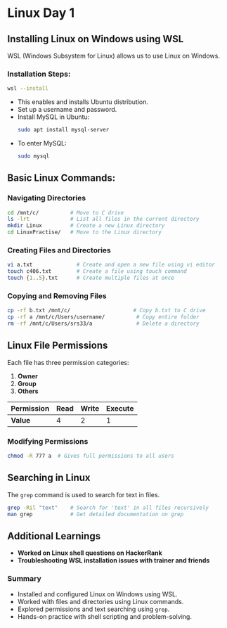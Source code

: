 # Linux Day 1

## **Installing Linux on Windows using WSL**
WSL (Windows Subsystem for Linux) allows us to use Linux on Windows.

### **Installation Steps:**
```sh
wsl --install
```
- This enables and installs Ubuntu distribution.
- Set up a username and password.
- Install MySQL in Ubuntu:
  ```sh
  sudo apt install mysql-server
  ```
- To enter MySQL:
  ```sh
  sudo mysql
  ```

## **Basic Linux Commands:**
### **Navigating Directories**
```sh
cd /mnt/c/          # Move to C drive
ls -lrt             # List all files in the current directory
mkdir Linux         # Create a new Linux directory
cd LinuxPractise/   # Move to the Linux directory
```

### **Creating Files and Directories**
```sh
vi a.txt              # Create and open a new file using vi editor
touch c406.txt        # Create a file using touch command
touch {1..5}.txt      # Create multiple files at once
```

### **Copying and Removing Files**
```sh
cp -rf b.txt /mnt/c/                    # Copy b.txt to C drive
cp -rf a /mnt/c/Users/username/          # Copy entire folder
rm -rf /mnt/c/Users/srs33/a              # Delete a directory
```

## **Linux File Permissions**
Each file has three permission categories:
1. **Owner**
2. **Group**
3. **Others**

| Permission | Read | Write | Execute |
|------------|------|-------|---------|
| **Value**  | 4    | 2     | 1       |

### **Modifying Permissions**
```sh
chmod -R 777 a  # Gives full permissions to all users
```

## **Searching in Linux**
The `grep` command is used to search for text in files.
```sh
grep -Ril "text"    # Search for 'text' in all files recursively
man grep            # Get detailed documentation on grep
```

## **Additional Learnings**
- **Worked on Linux shell questions on HackerRank**
- **Troubleshooting WSL installation issues with trainer and friends**

### **Summary**
- Installed and configured Linux on Windows using WSL.
- Worked with files and directories using Linux commands.
- Explored permissions and text searching using `grep`.
- Hands-on practice with shell scripting and problem-solving.
